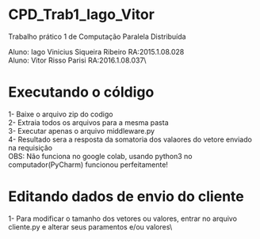 # CPD_Trab1_Iago_Vitor
Trabalho prático 1 de Computação Paralela Distribuída

Aluno: Iago Vinicius Siqueira Ribeiro   RA:2015.1.08.028\
Aluno: Vitor Risso Parisi               RA:2016.1.08.037\

# Executando o cóldigo
1- Baixe o arquivo zip do codigo\
2- Extraia todos os arquivos para a mesma pasta\
3- Executar apenas o arquivo middleware.py\
4- Resultado sera a resposta da somatoria dos valaores do vetore enviado na requisição\
OBS: Não funciona no google colab, usando python3 no computador(PyCharm) funcionou perfeitamente!

# Editando dados de envio do cliente
1- Para modificar o tamanho dos vetores ou valores, entrar no arquivo cliente.py e alterar seus paramentos e/ou valores\

